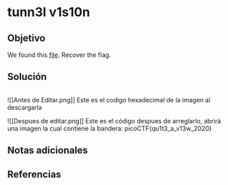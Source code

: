#  tunn3l v1s10n

## Objetivo
We found this [file](https://mercury.picoctf.net/static/09a86202e72dbdb5bf4d1b5d2c6a5b86/tunn3l_v1s10n). Recover the flag.

## Solución
```bash                                                                          

```
![[Antes de Editar.png]]
Este es el codigo hexadecimal de la imagen al descargarla

![[Despues de editar.png]]
Este es el código despues de arreglarlo, abrirá una imagen la cual contiene la bandera: picoCTF{qu1t3_a_v13w_2020}

## Notas adicionales


## Referencias